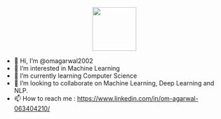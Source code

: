 <div id="header" align="center">
  <img src="https://media.giphy.com/media/M9gbBd9nbDrOTu1Mqx/giphy.gif" width="100"/>
</div>

- 👋 Hi, I’m @omagarwal2002
- 👀 I’m interested in Machine Learning
- 🌱 I’m currently learning Computer Science
- 💞️ I’m looking to collaborate on Machine Learning, Deep Learning and NLP.
- 📫 How to reach me : https://www.linkedin.com/in/om-agarwal-063404210/

